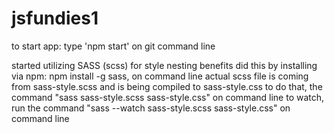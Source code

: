# jsfundies1
to start app: type 'npm start' on git command line


started utilizing SASS (scss) for style nesting benefits
did this by installing via npm: npm install -g sass, on command line
actual scss file is coming from sass-style.scss and is being compiled to sass-style.css
  to do that, the command "sass sass-style.scss sass-style.css" on command line
to watch, run the command "sass --watch sass-style.scss sass-style.css" on command line

